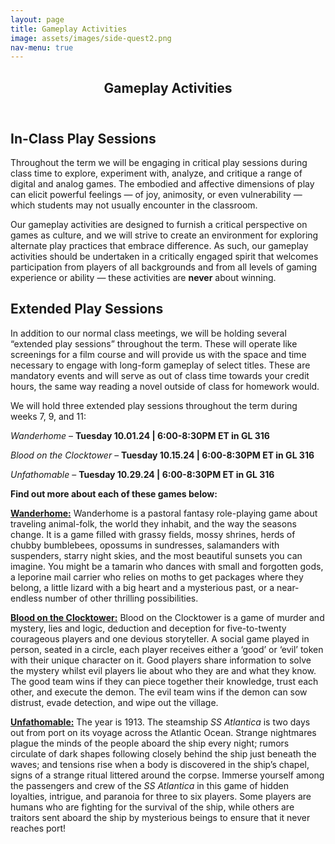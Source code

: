```yaml
---
layout: page
title: Gameplay Activities
image: assets/images/side-quest2.png
nav-menu: true
---
```


<!-- Main -->
<div id="main" class="alt">

<!-- One -->
<section id="one">
	<div class="inner">
		<header class="major">
			<h1>Gameplay Activities</h1>
		</header>

<!-- Content -->
<h2 id="content">In-Class Play Sessions</h2>
<p>Throughout the term we will be engaging in critical play sessions during class time to explore, experiment with, analyze, and critique a range of digital and analog games. The embodied and affective dimensions of play can elicit powerful feelings — of joy, animosity, or even vulnerability — which students may not usually encounter in the classroom. 
</p>

<p>Our gameplay activities are designed to furnish a critical perspective on games as culture, and we will strive to create an environment for exploring alternate play practices that embrace difference. As such, our gameplay activities should be undertaken in a critically engaged spirit that welcomes participation from players of all backgrounds and from all levels of gaming experience or ability — these activities are <strong>never</strong> about winning.
</p>

<h2 id="content">Extended Play Sessions</h2>
<p>In addition to our normal class meetings, we will be holding several “extended play sessions” throughout the term. These will operate like screenings for a film course and will provide us with the space and time necessary to engage with long-form gameplay of select titles. 
These are mandatory events and will serve as out of class time towards your credit hours, the same way reading a novel outside of class for homework would. 
</p>

<p>
We will hold three extended play sessions throughout the term during weeks 7, 9, and 11: 

<p><em>Wanderhome</em> – <strong>Tuesday 10.01.24 | 6:00-8:30PM ET in GL 316</strong>
</p>
<p><em>Blood on the Clocktower</em> – <strong>Tuesday 10.15.24 | 6:00-8:30PM ET in GL 316</strong>
</p>
<p><em>Unfathomable</em> – <strong>Tuesday 10.29.24 | 6:00-8:30PM ET in GL 316</strong>
</p>

<p><strong>Find out more about each of these games below:</strong></p>

<p><a href="https://uncch.instructure.com/courses/64653/files/folder/Extended%20Play?preview=8280671" target="_blank"><strong>Wanderhome:</strong></a> Wanderhome is a pastoral fantasy role-playing game about traveling animal-folk, the world they inhabit, and the way the seasons change. It is a game filled with grassy fields, mossy shrines, herds of chubby bumblebees, opossums in sundresses, salamanders with suspenders, starry night skies, and the most beautiful sunsets you can imagine. You might be a tamarin who dances with small and forgotten gods, a leporine mail carrier who relies on moths to get packages where they belong, a little lizard with a big heart and a mysterious past, or a near-endless number of other thrilling possibilities.
</p>

<p><a href="https://uncch.instructure.com/courses/64653/files/folder/Extended%20Play?preview=8280673" target="_blank"><strong>Blood on the Clocktower:</strong></a> Blood on the Clocktower is a game of murder and mystery, lies and logic, deduction and deception for five-to-twenty courageous players and one devious storyteller. A social game played in person, seated in a circle, each player receives either a ‘good’ or ‘evil’ token with their unique character on it. Good players share information to solve the mystery whilst evil players lie about who they are and what they know. The good team wins if they can piece together their knowledge, trust each other, and execute the demon. The evil team wins if the demon can sow distrust, evade detection, and wipe out the village.
</p>

<p><a href="https://uncch.instructure.com/courses/64653/files/folder/Extended%20Play?preview=8280689" target="_blank"><strong>Unfathomable:</strong></a>
The year is 1913. The steamship <em>SS Atlantica</em> is two days out from port on its voyage across the Atlantic Ocean. Strange nightmares plague the minds of the people aboard the ship every night; rumors circulate of dark shapes following closely behind the ship just beneath the waves; and tensions rise when a body is discovered in the ship’s chapel, signs of a strange ritual littered around the corpse. Immerse yourself among the passengers and crew of the <em>SS Atlantica</em> in this game of hidden loyalties, intrigue, and paranoia for three to six players. Some players are humans who are fighting for the survival of the ship, while others are traitors sent aboard the ship by mysterious beings to ensure that it never reaches port!
</p>
	
